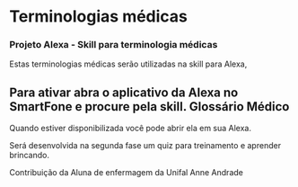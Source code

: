 # Terminologias médicas

### Projeto Alexa - Skill para terminologia médicas

Estas terminologias médicas serão utilizadas na skill para Alexa, 

## Para ativar abra o aplicativo da Alexa no SmartFone e procure pela skill. Glossário Médico

Quando estiver disponibilizada você pode abrir ela em sua Alexa.

Será desenvolvida na segunda fase um quiz para treinamento e aprender brincando.

Contribuição da Aluna de enfermagem da Unifal Anne Andrade 
